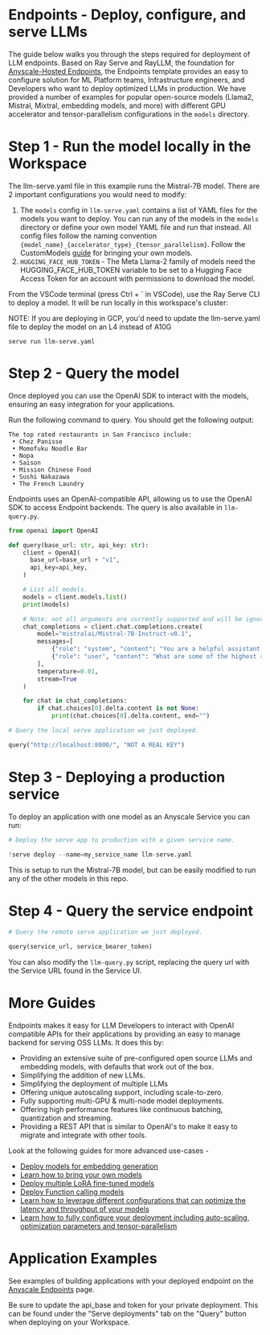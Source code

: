 # Endpoints - Deploy, configure, and serve LLMs 

The guide below walks you through the steps required for deployment of LLM endpoints. Based on Ray Serve and RayLLM, the foundation for [Anyscale-Hosted Endpoints](http://anyscale.com/endpoints), the Endpoints template provides an easy to configure solution for ML Platform teams, Infrastructure engineers, and Developers who want to deploy optimized LLMs in production.  We have provided a number of examples for popular open-source models (Llama2, Mistral, Mixtral, embedding models, and more) with different GPU accelerator and tensor-parallelism configurations in the `models` directory. 

# Step 1 - Run the model locally in the Workspace

The llm-serve.yaml file in this example runs the Mistral-7B model. There are 2 important configurations you would need to modify:
1. The `models` config in `llm-serve.yaml` contains a list of YAML files for the models you want to deploy. You can run any of the models in the `models` directory or define your own model YAML file and run that instead. All config files follow the naming convention `{model_name}_{accelerator_type}_{tensor_parallelism}`. Follow the CustomModels [guide](CustomModels.md) for bringing your own models.
2. `HUGGING_FACE_HUB_TOKEN` - The Meta Llama-2 family of models need the HUGGING_FACE_HUB_TOKEN variable to be set to a Hugging Face Access Token for an account with permissions to download the model.



From the VSCode terminal (press Ctrl + ` in VSCode), use the Ray Serve CLI to deploy a model. It will be run locally in this workspace's cluster:

NOTE: If you are deploying in GCP, you'd need to update the llm-serve.yaml file to deploy the model on an L4 instead of A10G

`serve run llm-serve.yaml`


# Step 2 - Query the model

Once deployed you can use the OpenAI SDK to interact with the models, ensuring an easy integration for your applications.

Run the following command to query. You should get the following output:
```
The top rated restaurants in San Francisco include:
 • Chez Panisse
 • Momofuku Noodle Bar
 • Nopa
 • Saison
 • Mission Chinese Food
 • Sushi Nakazawa
 • The French Laundry
```

Endpoints uses an OpenAI-compatible API, allowing us to use the OpenAI SDK to access Endpoint backends. The query is also available in `llm-query.py`.


```python
from openai import OpenAI

def query(base_url: str, api_key: str):
    client = OpenAI(
      base_url=base_url + "v1",
      api_key=api_key,
    )

    # List all models.
    models = client.models.list()
    print(models)

    # Note: not all arguments are currently supported and will be ignored by the backend.
    chat_completions = client.chat.completions.create(
        model="mistralai/Mistral-7B-Instruct-v0.1",
        messages=[
            {"role": "system", "content": "You are a helpful assistant."},
            {"role": "user", "content": "What are some of the highest rated restaurants in San Francisco?'."},
        ],
        temperature=0.01,
        stream=True
    )

    for chat in chat_completions:
        if chat.choices[0].delta.content is not None:
            print(chat.choices[0].delta.content, end="")
```


```python
# Query the local serve application we just deployed.

query("http://localhost:8000/", "NOT A REAL KEY")
```

# Step 3 - Deploying a production service

To deploy an application with one model as an Anyscale Service you can run:


```python
# Deploy the serve app to production with a given service name.

!serve deploy --name=my_service_name llm-serve.yaml
```

This is setup to run the Mistral-7B model, but can be easily modified to run any of the other models in this repo.

# Step 4 - Query the service endpoint


```python
# Query the remote serve application we just deployed.

query(service_url, service_bearer_token)
```

You can also modify the `llm-query.py` script, replacing the query url with the Service URL found in the Service UI.

# More Guides

Endpoints makes it easy for LLM Developers to interact with OpenAI compatible APIs for their applications by providing an easy to manage backend for serving OSS LLMs.  It does this by:

- Providing an extensive suite of pre-configured open source LLMs and embedding models, with defaults that work out of the box. 
- Simplifying the addition of new LLMs.
- Simplifying the deployment of multiple LLMs
- Offering unique autoscaling support, including scale-to-zero.
- Fully supporting multi-GPU & multi-node model deployments.
- Offering high performance features like continuous batching, quantization and streaming.
- Providing a REST API that is similar to OpenAI's to make it easy to migrate and integrate with other tools.

Look at the following guides for more advanced use-cases -
* [Deploy models for embedding generation](EmbeddingModels.md)
* [Learn how to bring your own models](CustomModels.md)
* [Deploy multiple LoRA fine-tuned models](DeployLora.md)
* [Deploy Function calling models](DeployFunctionCalling.md)
* [Learn how to leverage different configurations that can optimize the latency and throughput of your models](OptimizeModels.md)
* [Learn how to fully configure your deployment including auto-scaling, optimization parameters and tensor-parallelism](AdvancedModelConfigs.md)

# Application Examples
See examples of building applications with your deployed endpoint on the [Anyscale Endpoints](https://docs.endpoints.anyscale.com/category/examples) page.

Be sure to update the api_base and token for your private deployment. This can be found under the "Serve deployments" tab on the "Query" button when deploying on your Workspace.
